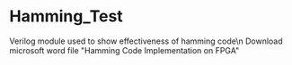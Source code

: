 # Hamming_Test
Verilog module used to show effectiveness of hamming code\n
Download microsoft word file "Hamming Code Implementation on FPGA"
